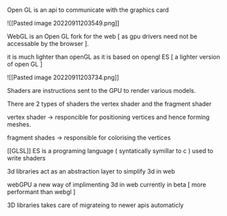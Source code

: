 Open GL is an api to communicate with the graphics card

![[Pasted image 20220911203549.png]]

WebGL is an Open GL fork for the web [ as gpu drivers need not be accessable by the browser ].

it is much lighter than openGL as it is based on opengl ES [ a lighter version of open GL ]

![[Pasted image 20220911203734.png]]

Shaders are instructions sent to the GPU to render various models.

There are 2 types of shaders the vertex shader and the fragment shader 

vertex shader -> responcible for positioning vertices and hence forming meshes.

fragment shades -> responsible for colorising the vertices

[[GLSL]] ES is a programing language ( syntatically symillar to c ) used to write shaders

3d libraries act as an abstraction layer to simplify 3d in web

webGPU a new way of implimenting 3d in web currently in beta [ more performant than webgl ]

3D libraries takes care of migrateing to newer apis automaticly

